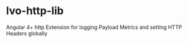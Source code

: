 # lvo-http-lib
Angular 4+ http Extension for logging Payload Metrics and setting HTTP Headers globally
